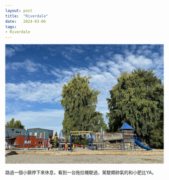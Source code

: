 ```yaml
---
layout: post
title:  "Riverdale"
date:   2024-03-06
tags:
- Riverdale
---
```

![Riverdale](/media/2024-03-06-Riverdale.jpeg)

路過一個小鎮停下來休息，看到一台拖拉機駛過，駕駛頗帥氣的和小肥比YA。